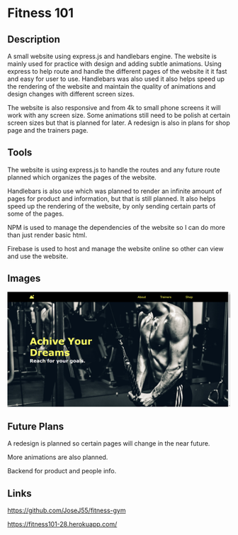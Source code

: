 # Fitness 101

## Description
A small website using express.js and handlebars engine. The website is mainly
used for practice with design and adding subtle animations. Using express to
help route and handle the different pages of the website it it fast and easy for
user to use. Handlebars was also used it also helps speed up the rendering of
the website and maintain the quality of animations and design changes with
different screen sizes. 

The website is also responsive and from 4k to small phone screens it will work
with any screen size. Some animations still need to be polish at certain screen
sizes but that is planned for later. A redesign is also in plans for shop page
and the trainers page.

## Tools
The website is using express.js to handle the routes and any future route
planned which organizes the pages of the website.

Handlebars is also use which was planned to render an infinite amount of pages
for product and information, but that is still planned. It also helps speed up
the rendering of the website, by only sending certain parts of some of the
pages.

NPM is used to manage the dependencies of the website so I can do more than just
render basic html.

Firebase is used to host and manage the website online so other can view and use
the website.

## Images
![main image](https://github.com/JoseJ55/fitness-gym/blob/main/public/images/fitness101Main.png?raw=true)

## Future Plans
A redesign is planned so certain pages will change in the near future.

More animations are also planned.

Backend for product and people info.

## Links
https://github.com/JoseJ55/fitness-gym

https://fitness101-28.herokuapp.com/